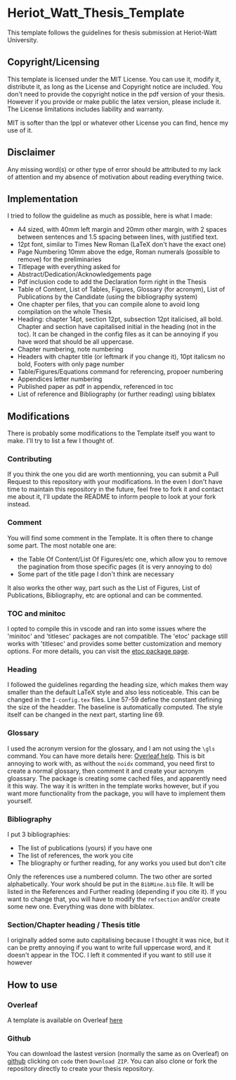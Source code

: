 # Heriot_Watt_Thesis_Template
This template follows the guidelines for thesis submission at Heriot-Watt University. 

## Copyright/Licensing
This template is licensed under the MIT License. You can use it, modify it, distribute it, as long as the License and Copyright notice are included. You don't need to provide the copyright notice in the pdf version of your thesis. However if you provide or make public the latex version, please include it. The License limitations includes liability and warranty.  

MIT is softer than the lppl or whatever other License you can find, hence my use of it.

## Disclaimer
Any missing word(s) or other type of error should be attributed to my lack of attention and my absence of motivation about reading everything twice.  

## Implementation
I tried to follow the guideline as much as possible, here is what I made:
- A4 sized, with 40mm left margin and 20mm other margin, with 2 spaces between sentences and 1.5 spacing between lines, with justified text.
- 12pt font, similar to Times New Roman (LaTeX don't have the exact one)
- Page Numbering 10mm above the edge, Roman numerals (possible to remove) for the preliminaries
- Titlepage with everything asked for
- Abstract/Dedication/Acknowledgements page
- Pdf inclusion code to add the Declaration form right in the Thesis
- Table of Content, List of Tables, Figures, Glossary (for acronym), List of Publications by the Candidate (using the bibliography system)
- One chapter per files, that you can compile alone to avoid long compilation on the whole Thesis
- Heading: chapter 14pt, section 12pt, subsection 12pt italicised, all bold. Chapter and section have capitalised initial in the heading (not in the toc). It can be changed in the config files as it can be annoying if you have word that should be all uppercase.
- Chapter numbering, note numbering
- Headers with chapter title (or leftmark if you change it), 10pt italicsm no bold, Footers with only page number
- Table/Figures/Equations command for referencing, propoer numbering
- Appendices letter numbering
- Published paper as pdf in appendix, referenced in toc
- List of reference and Bibliography (or further reading) using biblatex

## Modifications
There is probably some modifications to the Template itself you want to make. I'll try to list a few I thought of.

### Contributing 
If you think the one you did are worth mentionning, you can submit a Pull Request to this repository with your modifications. In the even I don't have time to maintain this repository in the future, feel free to fork it and contact me about it, I'll update the README to inform people to look at your fork instead.

### Comment
You will find some comment in the Template. It is often there to change some part. The most notable one are:
- the Table Of Content/List Of Figures/etc one, which allow you to remove the pagination from those specific pages (it is very annoying to do)
- Some part of the title page I don't think are necessary

It also works the other way, part such as the List of Figures, List of Publications, Bibliography, etc are optional and can be commented.  

### TOC and minitoc
I opted to compile this in vscode and ran into some issues where the 'minitoc' and 'titlesec' packages are not compatible. The 'etoc' package still works with 'titlesec' and provides some better customization and memory options. For more details, you can visit the [etoc package page](https://ctan.org/tex-archive/macros/latex/contrib/etoc?lang=en).

### Heading
I followed the guidelines regarding the heading size, which makes them way smaller than the default LaTeX style and also less noticeable. This can be changed in the `I-config.tex` files. Line 57-59 define the constant defining the size of the headder. The baseline is automatically computed. The style itself can be changed in the next part, starting line 69.

### Glossary
I used the acronym version for the glossary, and I am not using the `\gls` command. You can have more details here: [Overleaf help](https://www.overleaf.com/learn/latex/Glossaries). This is bit annoying to work with, as without the `noidx` command, you need first to create a normal glossary, then comment it and create your acronym gloassary. The package is creating some cached files, and apparently need it this way. The way it is written in the template works however, but if you want more functionality from the package, you will have to implement them yourself.

### Bibliography
I put 3 bibliographies:
- The list of publications (yours) if you have one
- The list of references, the work you cite
- The bliography or further reading, for any works you used but don't cite

Only the references use a numbered column. The two other are sorted alphabetically. Your work should be put in the `BibMine.bib` file. It will be listed in the References and Further reading (depending if you cite it). If you want to change that, you will have to modify the `refsection` and/or create some new one. Everything was done with biblatex.

### Section/Chapter heading / Thesis title
I originally added some auto capitalising because I thought it was nice, but it can be pretty annoying if you want to write full uppercase word, and it doesn't appear in the TOC. I left it commented if you want to still use it however

## How to use

### Overleaf
A template is available on Overleaf [here](https://www.overleaf.com/latex/templates/heriot-watt-thesis-template/whcchqtmfxgf)

### Github
You can download the lastest version (normally the same as on Overleaf) on [github](https://github.com/jackred/Heriot_Watt_Thesis_Template) clicking on `code` then `Download ZIP`. You can also clone or fork the repository directly to create your thesis repository.
